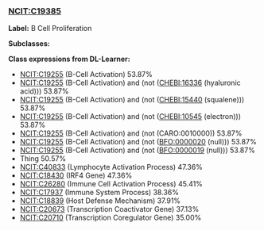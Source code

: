 
### [NCIT:C19385](http://purl.obolibrary.org/obo/NCIT_C19385)
**Label:** B Cell Proliferation

**Subclasses:** 

**Class expressions from DL-Learner:**

- [NCIT:C19255](http://purl.obolibrary.org/obo/NCIT_C19255) (B-Cell Activation) 53.87%
- [NCIT:C19255](http://purl.obolibrary.org/obo/NCIT_C19255) (B-Cell Activation) and (not ([CHEBI:16336](http://purl.obolibrary.org/obo/CHEBI_16336) (hyaluronic acid))) 53.87%
- [NCIT:C19255](http://purl.obolibrary.org/obo/NCIT_C19255) (B-Cell Activation) and (not ([CHEBI:15440](http://purl.obolibrary.org/obo/CHEBI_15440) (squalene))) 53.87%
- [NCIT:C19255](http://purl.obolibrary.org/obo/NCIT_C19255) (B-Cell Activation) and (not ([CHEBI:10545](http://purl.obolibrary.org/obo/CHEBI_10545) (electron))) 53.87%
- [NCIT:C19255](http://purl.obolibrary.org/obo/NCIT_C19255) (B-Cell Activation) and (not (CARO:0010000)) 53.87%
- [NCIT:C19255](http://purl.obolibrary.org/obo/NCIT_C19255) (B-Cell Activation) and (not ([BFO:0000020](http://purl.obolibrary.org/obo/BFO_0000020) (null))) 53.87%
- [NCIT:C19255](http://purl.obolibrary.org/obo/NCIT_C19255) (B-Cell Activation) and (not ([BFO:0000019](http://purl.obolibrary.org/obo/BFO_0000019) (null))) 53.87%
- Thing 50.57%
- [NCIT:C40833](http://purl.obolibrary.org/obo/NCIT_C40833) (Lymphocyte Activation Process) 47.36%
- [NCIT:C18430](http://purl.obolibrary.org/obo/NCIT_C18430) (IRF4 Gene) 47.36%
- [NCIT:C26280](http://purl.obolibrary.org/obo/NCIT_C26280) (Immune Cell Activation Process) 45.41%
- [NCIT:C17937](http://purl.obolibrary.org/obo/NCIT_C17937) (Immune System Process) 38.36%
- [NCIT:C18839](http://purl.obolibrary.org/obo/NCIT_C18839) (Host Defense Mechanism) 37.91%
- [NCIT:C20673](http://purl.obolibrary.org/obo/NCIT_C20673) (Transcription Coactivator Gene) 37.13%
- [NCIT:C20710](http://purl.obolibrary.org/obo/NCIT_C20710) (Transcription Coregulator Gene) 35.00%


